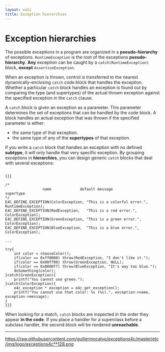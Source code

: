 ```yaml
---
layout: wiki
title: Exception hierarchies
---
```


# Exception hierarchies

The possible exceptions in a program are organized in a **pseudo-hierarchy** of exceptions. `RuntimeException` is the root of the exceptions **pseudo-hierarchy**. **Any** exception can be caught by a `catch(RuntimeException)` block, **except** `AssertionException`.

When an exception is thrown, control is transferred to the nearest dynamically-enclosing `catch` code block that handles the exception. Whether a particular `catch` block handles an exception is found out by comparing the type (and supertypes) of the actual thrown exception against the specified exception in the `catch` clause.

A `catch` block is given an exception as a parameter. This parameter determines the set of exceptions that can be handled by the code block. A block handles an actual exception that was thrown if the specified parameter is either:
 - the same type of that exception.
 - the same type of any of the **supertypes** of that exception.

If you write a `catch` block that handles an exception with no defined **subtype**, it will only handle that very specific exception. By grouping exceptions in **hierarchies**, you can design generic `catch` blocks that deal with several exceptions:

```

{{{

/*
                 name             default message             supertype
*/
E4C_DEFINE_EXCEPTION(ColorException, "This is a colorful error.", RuntimeException);
E4C_DEFINE_EXCEPTION(RedException,   "This is a red error.",      ColorException);
E4C_DEFINE_EXCEPTION(GreenException, "This is a green error.",    ColorException);
E4C_DEFINE_EXCEPTION(BlueException,  "This is a blue error.",     ColorException);

...

try{
    int color = chooseColor();
    if(color == 0xff0000) throw(RedException, "I don't like it.");
    if(color == 0x00ff00) throw(GreenException, NULL);
    if(color == 0x0000ff) throw(BlueException, "It's way too blue.");
    doSomething(color);
}catch(GreenException){
    printf("You cannot use green.");
}catch(ColorException){
    e4c_exception * exception = e4c_get_exception();
    printf("You cannot use that color: %s (%s).", exception->name, exception->message);
}
}}}

```

When looking for a match, `catch` blocks are inspected in the order they appear **in the code**. If you place a handler for a superclass before a subclass handler, the second block will be rendered **unreachable**.

----

<https://raw.githubusercontent.com/guillermocalvo/exceptions4c/master/etc/img/logo/exceptions4c**128.png>
